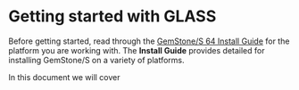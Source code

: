 # Getting started with GLASS

Before getting started, read through the [GemStone/S 64 Install Guide][1] for
the platform you are working with. The **Install Guide** provides detailed
for installing GemStone/S on a variety of platforms.

In this document we will cover 


[1]: http://gemtalksystems.com/index.php/community/gss-support/documentation/gs64/
